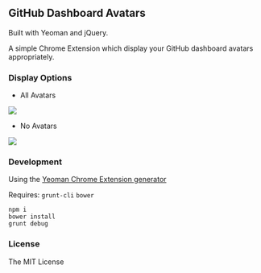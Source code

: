 ## GitHub Dashboard Avatars

Built with Yeoman and jQuery.

A simple Chrome Extension which display your GitHub dashboard avatars appropriately.

### Display Options

- All Avatars

![](http://cl.ly/image/0F102w1R3w1T/download/all-avatars.png)

- No Avatars

![](http://cl.ly/image/0j2C2L0b1P0w/download/no-avatars.png)

### Development

Using the [Yeoman Chrome Extension generator](https://github.com/yeoman/generator-chrome-extension)

Requires: `grunt-cli` `bower`

```
npm i
bower install
grunt debug
```

### License

The MIT License
